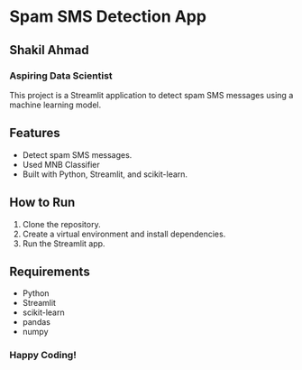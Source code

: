 # Spam SMS Detection App
## Shakil Ahmad
### Aspiring Data Scientist

This project is a Streamlit application to detect spam SMS messages using a machine learning model.

## Features
- Detect spam SMS messages.
- Used MNB Classifier
- Built with Python, Streamlit, and scikit-learn.

## How to Run
1. Clone the repository.
2. Create a virtual environment and install dependencies.
3. Run the Streamlit app.

## Requirements
- Python
- Streamlit
- scikit-learn
- pandas
- numpy

### Happy Coding!
